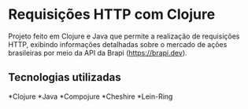 # Requisições HTTP com Clojure


Projeto feito em Clojure e Java que permite a realização de requisições HTTP, exibindo informações detalhadas sobre o mercado de ações brasileiras por meio da API da Brapi (<https://brapi.dev>).


## Tecnologias utilizadas

*Clojure
*Java
*Compojure
*Cheshire
*Lein-Ring
